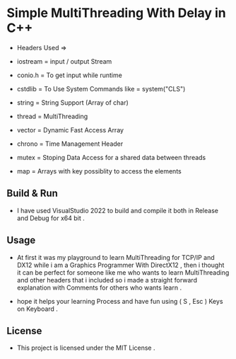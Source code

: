 # Simple MultiThreading With Delay in C++

* Headers Used =>

* iostream   =   input / output Stream
* conio.h    =   To get input while runtime 
* cstdlib    =   To Use System Commands like = system("CLS")
* string     =   String Support (Array of char)
* thread     =   MultiThreading
* vector     =   Dynamic Fast Access Array
* chrono     =   Time Management Header
* mutex      =   Stoping Data Access for a shared data between threads
* map        =   Arrays with key possiblity to access the elements 



## Build & Run

* I have used VisualStudio 2022 to build and compile it both in Release and Debug for x64 bit .



## Usage

* At first it was my playground to learn MultiThreading for TCP/IP and DX12 while i am a Graphics Programmer With DirectX12 ,
 then i thought it can be perfect for someone like me who wants to learn MultiThreading and other headers that i included
 so i made a straight forward explanation with Comments for others who wants learn .

* hope it helps your learning Process and have fun using ( S , Esc ) Keys on Keyboard .



## License

* This project is licensed under the MIT License .
